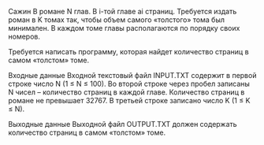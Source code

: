 Сажин
В романе N глав. В i-той главе ai страниц. Требуется издать роман в K томах так, чтобы объем самого «толстого» тома был минимален. В каждом томе главы располагаются по порядку своих номеров.

Требуется написать программу, которая найдет количество страниц в самом «толстом» томе.

Входные данные
Входной текстовый файл INPUT.TXT содержит в первой строке число N (1 ≤ N ≤ 100). Во второй строке через пробел записаны N чисел – количество страниц в каждой главе. Количество страниц в романе не превышает 32767. В третьей строке записано число K (1 ≤ K ≤ N).

Выходные данные
Выходной файл OUTPUT.TXT должен содержать количество страниц в самом «толстом» томе.
